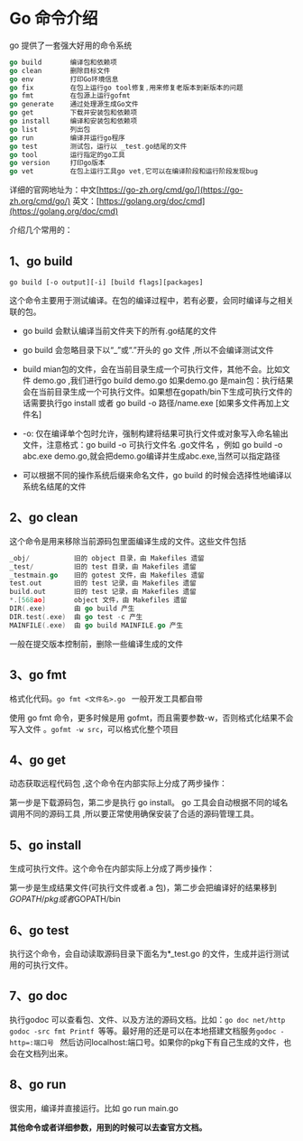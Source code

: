 # Go 命令介绍

go 提供了一套强大好用的命令系统

```go
go build       编译包和依赖项
go clean       删除目标文件
go env         打印Go环境信息
go fix         在包上运行go tool修复,用来修复老版本到新版本的问题
go fmt         在包源上运行gofmt
go generate    通过处理源生成Go文件
go get         下载并安装包和依赖项
go install     编译和安装包和依赖项
go list        列出包
go run         编译并运行go程序
go test        测试包，运行以 _test.go结尾的文件
go tool        运行指定的go工具
go version     打印go版本
go vet         在包上运行工具go vet,它可以在编译阶段和运行阶段发现bug
```

 详细的官网地址为：中文[https://go-zh.org/cmd/go/](https://go-zh.org/cmd/go/) 英文：[https://golang.org/doc/cmd](https://golang.org/doc/cmd)

介绍几个常用的：

## 1、go build

`go build [-o output][-i] [build flags][packages]`

这个命令主要用于测试编译。在包的编译过程中，若有必要，会同时编译与之相关联的包。 

- go build 会默认编译当前文件夹下的所有.go结尾的文件
- go build 会忽略目录下以“_”或“.”开头的 go 文件 ,所以不会编译测试文件

- build mian包的文件，会在当前目录生成一个可执行文件，其他不会。比如文件 demo.go   ,我们进行go build demo.go 如果demo.go 是main包：执行结果会在当前目录生成一个可执行文件。如果想在gopath/bin下生成可执行文件的话需要执行go install 或者 go build -o 路径/name.exe   [如果多文件再加上文件名]
- -o: 仅在编译单个包时允许，强制构建将结果可执行文件或对象写入命名输出文件，注意格式：go build -o 可执行文件名  .go文件名 ，例如 go build -o abc.exe  demo.go,就会把demo.go编译并生成abc.exe,当然可以指定路径
- 可以根据不同的操作系统后缀来命名文件，go build 的时候会选择性地编译以系统名结尾的文件 

## 2、go clean

这个命令是用来移除当前源码包里面编译生成的文件。这些文件包括 

```go
_obj/			旧的 object 目录，由 Makefiles 遗留
_test/		 	旧的 test 目录，由 Makefiles 遗留
_testmain.go 	旧的 gotest 文件，由 Makefiles 遗留
test.out 		旧的 test 记录，由 Makefiles 遗留
build.out 		旧的 test 记录，由 Makefiles 遗留
*.[568ao] 	 	object 文件，由 Makefiles 遗留
DIR(.exe) 	 	由 go build 产生
DIR.test(.exe)  由 go test -c 产生
MAINFILE(.exe)  由 go build MAINFILE.go 产生
```

一般在提交版本控制前，删除一些编译生成的文件

## 3、go fmt

格式化代码。`go fmt <文件名>.go ` 一般开发工具都自带

使用 go fmt 命令，更多时候是用 gofmt，而且需要参数-w，否则格式化结果不会写入文件 。`gofmt -w src`，可以格式化整个项目 

## 4、go get

动态获取远程代码包 ,这个命令在内部实际上分成了两步操作：

第一步是下载源码包，第二步是执行 go install。 go 工具会自动根据不同的域名调用不同的源码工具 ,所以要正常使用确保安装了合适的源码管理工具。

## 5、go install

生成可执行文件。这个命令在内部实际上分成了两步操作：

第一步是生成结果文件(可执行文件或者.a 包)，第二步会把编译好的结果移到$GOPATH/pkg 或者$GOPATH/bin 

## 6、go test

执行这个命令，会自动读取源码目录下面名为*_test.go 的文件，生成并运行测试用的可执行文件。 

## 7、go doc

执行godoc 可以查看包、文件、以及方法的源码文档。比如：`go doc net/http  `  `godoc -src fmt Printf `等等。最好用的还是可以在本地搭建文档服务`godoc -http=:端口号 ` 然后访问localhost:端口号。如果你的pkg下有自己生成的文件，也会在文档列出来。

## 8、go run

很实用，编译并直接运行。比如 go run main.go

**其他命令或者详细参数，用到的时候可以去查官方文档。**





